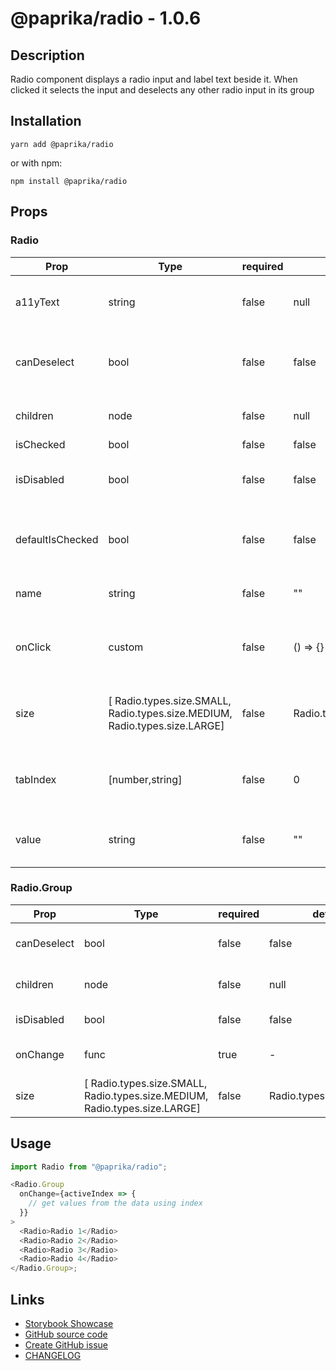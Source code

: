 <!-- start: Autogenerated - do not modify -->

# @paprika/radio - 1.0.6

## Description

Radio component displays a radio input and label text beside it. When clicked it selects the input and deselects any other radio input in its group

## Installation

```
yarn add @paprika/radio
```

or with npm:

```
npm install @paprika/radio
```

## Props

### Radio

| Prop             | Type                                                                       | required | default                 | Description                                                |
| ---------------- | -------------------------------------------------------------------------- | -------- | ----------------------- | ---------------------------------------------------------- |
| a11yText         | string                                                                     | false    | null                    | Used for aria-label on the radio input                     |
| canDeselect      | bool                                                                       | false    | false                   | Describe if the radio started as selected or not           |
| children         | node                                                                       | false    | null                    | Used for label contents                                    |
| isChecked        | bool                                                                       | false    | false                   |                                                            |
| isDisabled       | bool                                                                       | false    | false                   | Describe if the radio is disabled or not                   |
| defaultIsChecked | bool                                                                       | false    | false                   | Describe if the radio started as checked or not            |
| name             | string                                                                     | false    | ""                      | Name provided for accessibility                            |
| onClick          | custom                                                                     | false    | () => {}                | onClick provided by parent Group component                 |
| size             | [ Radio.types.size.SMALL, Radio.types.size.MEDIUM, Radio.types.size.LARGE] | false    | Radio.types.size.MEDIUM | Size provided by parent Group component                    |
| tabIndex         | [number,string]                                                            | false    | 0                       | Value for tabindex attribute to override the default of 0. |
| value            | string                                                                     | false    | ""                      | Value applied to the input if needed.                      |

### Radio.Group

| Prop        | Type                                                                       | required | default                 | Description                        |
| ----------- | -------------------------------------------------------------------------- | -------- | ----------------------- | ---------------------------------- |
| canDeselect | bool                                                                       | false    | false                   | Can deselect any radio             |
| children    | node                                                                       | false    | null                    | The individual radio items.        |
| isDisabled  | bool                                                                       | false    | false                   | Are all radios disabled            |
| onChange    | func                                                                       | true     | -                       | On change of radio selection.      |
| size        | [ Radio.types.size.SMALL, Radio.types.size.MEDIUM, Radio.types.size.LARGE] | false    | Radio.types.size.MEDIUM | The size for all radio components. |

<!-- end: Autogenerated - do not modify -->
<!-- content -->

## Usage

```js
import Radio from "@paprika/radio";

<Radio.Group
  onChange={activeIndex => {
    // get values from the data using index
  }}
>
  <Radio>Radio 1</Radio>
  <Radio>Radio 2</Radio>
  <Radio>Radio 3</Radio>
  <Radio>Radio 4</Radio>
</Radio.Group>;
```

<!-- eoContent -->

## Links

- [Storybook Showcase](https://paprika.highbond.com/?path=/story/forms-radio--showcase)
- [GitHub source code](https://github.com/acl-services/paprika/tree/master/packages/Radio/src)
- [Create GitHub issue](https://github.com/acl-services/paprika/issues/new?label=[]&title=@paprika/radio%20[help]:%20your%20short%20description&body=%0A%23%20Help%20wanted%0A%0A%23%23%20Please%20write%20your%20question.%0A*A%20clear%20and%20concise%20description%20of%20what%20the%20question%20is*%0A%0A%23%23%20Additional%20context%0A*Add%20any%20other%20context%20or%20screenshots%20about%20your%20question%20here.*%0A)
- [CHANGELOG](https://github.com/acl-services/paprika/tree/master/packages/Radio/CHANGELOG.md)
